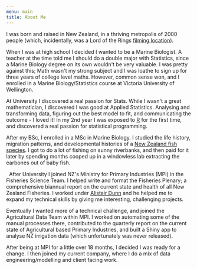```yaml
---
menu: main
title: About Me
---
```


I was born and raised in New Zealand, in a thriving metropolis of 2000 people (which, incidentally, was a Lord of the Rings [filming location](https://lotr.fandom.com/wiki/Waitarere_Forest)).

When I was at high school I decided I wanted to be a Marine Biologist. A teacher at the time told me I should do a double major with Statistics, since a Marine Biology degree on its own wouldn't be very valuable. I was pretty against this; Math wasn't my strong subject and I was loathe to sign up for three years of college level maths. However, common sense won, and I enrolled in a Marine Biology/Statistics course at Victoria University of Wellington.

At University I discovered a real passion for Stats. While I wasn't a great mathematician, I discovered I was good at Applied Statistics. Analysing and transforming data, figuring out the best model to fit, and communicating the outcome - I loved it! In my 2nd year I was exposed to [R](https://www.r-project.org/) for the first time, and discovered a real passion for statistical programming. 

After my BSc, I enrolled in a MSc in Marine Biology. I studied the life history, migration patterns, and developmental histories of a [New Zealand fish species](https://en.wikipedia.org/wiki/Common_galaxias). I got to do a lot of fishing on sunny riverbanks, and then paid for it later by spending months cooped up in a windowless lab extracting the earbones out of baby fish. 


&nbsp;
After University I joined NZ's Ministry for Primary Industries (MPI) in the Fisheries Science Team. I helped write and format the Fisheries Plenary; a comprehensive biannual report on the current state and health of all New Zealand Fisheries. I worked under [Alistair Dunn](https://alistairdunn1.github.io/) and he helped me to expand my technical skills by giving me interesting, challenging projects. 

Eventually I wanted more of a technical challenge, and joined the Agricultural Data Team within MPI. I worked on automating some of the manual processes there, contributed to the quarterly report on the current state of Agricultural based Primary Industries, and built a Shiny app to analyse NZ irrigation data (which unfortunately was never released). 

After being at MPI for a little over 18 months, I decided I was ready for a change. I then joined my current company, where I do a mix of data engineering/modelling and client facing work.
